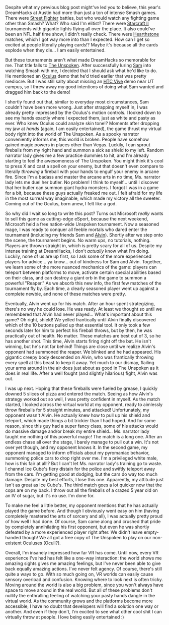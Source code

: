 Despite what my previous blog post might've led you to believe, this year's DreamHacks at Austin had more than just a ton of intense Smash games. There were <a href="http://streetfighter.com/">Street Fighter</a> battles, but who would watch any fighting game other than Smash? What? Who said I'm elitist? There were <a href="http://us.battle.net/sc2/en/">Starcraft II</a> tournaments with gigantic lights flying all over the place. It also could've been an NFL half time show, I didn't really check. There were <a href="http://us.battle.net/hearthstone/en/">Hearthstone</a> matches, which I got way more into than I expected. How can I get so excited at people literally playing cards!? Maybe it's because all the cards explode when they die... I am easily entertained.

But these tournaments aren't what made DreamHacks so memorable for me. That title falls to <a href="http://www.insomniacgames.com/games/the-unspoken/">The Unspoken</a>. After successfully luring <a href="samm81.github.io">Sam</a> into watching Smash with me, I decided that I should ask what he'd like to do. He mentioned an <a href="https://www.oculus.com/">Oculus</a> demo that he'd tried earlier that was pretty mediocre. But I was still salty about missing an <a href="vive.com">HTC Vive</a> demo near UT campus, so I threw away my good intentions of doing what Sam wanted and dragged him back to the demo!

I shortly found out that, similar to everyday most circumstances, Sam couldn't have been more wrong. Just after strapping myself in, I was already pretty impressed by the Oculus's motion controls. I looked down to see my hands exactly where I expected them, just as white and pasty as ever. Who knew Oculus could analyze skin tone!? Moments after dropping my jaw at <i>hands</i> (again, I am easily entertained), the game thrust my virtual body right into the world of The Unspoken. As a spooky narrator conveniently informs me, this world is broken. People have somehow gained magic powers in places other than Vegas. Luckily, I can sprout fireballs from my right hand and summon a sick as shield to my left. Random narrator lady gives me a few practice dummies to hit, and I'm already starting to feel the awesomeness of The Unspoken. You might think it's cool to press X and cast a spell on your enemy, but that doesn't even compare to literally <i>throwing</i> a fireball with your hands to engulf your enemy in arcane fire. Since I'm a badass and master the arcane arts in no time, Ms. narrator lady lets me duel her butler. No problem! I think to myself... until I discover that her butler can summon giant hydra monsters. I forgot I was in a game for a bit, because these guys actually freaked me out. I felt afraid for my life in the most surreal way imaginable, which made my victory all the sweeter. Coming out of the Oculus, born anew, I felt like a god.

So why did I wait so long to write this post? Turns out Microsoft <i>really</i> wants to sell this game as cutting-edge eSport, because the next weekend, Microsoft held a free nation-wide Unspoken tournament. Now a seasoned mage, I was ready to conquer all feeble mortals who dared enter the tournament (including my friends Sam and <a href="http://alvindeng.com/">Alvin</a>). Shortly after we step onto the scene, the tournament begins. No warm ups, no tutorials, nothing. Players are thrown straight in, which is pretty scary for all of us. Despite my intense training at DreamHacks, I don't <i>actually</i> know what I'm doing. Luckily, none of us are up first, so I ask some of the more experienced players for advice... ya know... out of kindness for Sam and Alvin. Together, we learn some of the more nuanced mechanics of the game: players can teleport between platforms to move, activate certain special abilities based on their class, and can destroy a giant orb in the game to summon a powerful "Reaper." As we absorb this new info, the first few matches of the tournament fly by. Each time, a clearly seasoned player went up against a complete newbie, and none of these matches were pretty. 

Eventually, Alvin went up for his match. After an hour spent strategizing, there's no way he could lose. He was ready. At least we thought so until we remembered that Alvin had never played... What's important about this game? Oh right, shield! We yelled frantically until Alvin finally discovered which of the 10 buttons pulled up that essential tool. It only took a few seconds later for him to perfect his fireball throws, but by then, he was practically out of health. No matter. These matches are best out of 3, so he has another shot. This time, Alvin starts firing right off the bat. He isn't winning, but he's not far behind! Things are close until we realize Alvin's opponent had summoned the reaper. We blinked and he had appeared. His gigantic creepy body descended on Alvin, who was frantically throwing every spell at this beast to keep it away. Yet much to our dismay, flailing your arms around in the air does just about as good in The Unspoken as it does in real life. After a well fought (and slightly hilarious) fight, Alvin was out.

I was up next. Hoping that these fireballs were fueled by grease, I quickly downed 5 slices of pizza and entered the match. Seeing as how Alvin's strategy worked out so well, I was pretty confident in myself. As the match started, I looked across the virtual world at my opponent, ready to aimlessly throw fireballs for 5 straight minutes, and attacked! Unfortunately, my opponent wasn't Alvin. He actually knew how to pull up his shield and teleport, which made things a bit trickier than I had hoped. And for some reason, since this guy had a super fancy class, some of his attacks would do massive damage and/or break my entire shield... Ms. narrator lady taught me nothing of this powerful magic! The match is a long one. After an endless chase all over the stage, I barely manage to pull out a win. It's not over yet though, and my opponent knows it. In the second game, my opponent managed to inform officials about my pyromaniac behavior, summoning police cars to drop right over me. I'm a privileged white male, how is this fair at all!? But I can't let Ms. narrator lady's training go to waste. I channel Ice Cube's fiery distain for the police and swiftly teleport away from the cars. I'm getting good at dodging, but the cars do way too much damage. Despite my best efforts, I lose this one. Apparently, my attitude just isn't as great as Ice Cube's. The third match goes a lot quicker now that the cops are on my back. I throw out all the fireballs of a crazed 5 year old on an IV of sugar, but it's no use. I'm done for.

To make me feel a little better, my opponent mentions that he has actually played the game before. And though I obviously went easy on him (having completely mastered the arts of sorcery and all), I was actually pretty proud of how well I had done. Of course, Sam came along and crushed that pride by completely annihilating his first opponent, but even he was shortly defeated by a more experienced player right after. We didn't leave empty-handed though! We all got a free copy of The Unspoken to play on our non-existent Oculuses (Oculi?).

Overall, I'm insanely impressed how far VR has come. Until now, every VR experience I've had has felt like a one-way interaction: the world shows me amazing sights gives me amazing feelings, but I've never been able to give back equally amazing actions. I've never felt agency. Of course, there's still quite a ways to go. With so much going on, VR worlds can easily cause sensory overload and confusion. Knowing where to look next is often tricky. Moving around the world is also a big problem, since you won't always have space to move around in the real world. But all of these problems don't nullify the enthralling feeling of watching your pasty hands dangle in the virtual world. As the community grows and the platforms become more accessible, I have no doubt that developers will find a solution one way or another. And even if they don't, I'm excited to see what other cool shit I can virtually throw at people. I love being easily entertained :)
